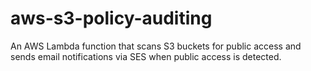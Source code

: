 # aws-s3-policy-auditing
An AWS Lambda function that scans S3 buckets for public access and sends email notifications via SES when public access is detected.

